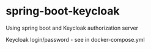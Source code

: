 # spring-boot-keycloak
Using spring boot and Keycloak authorization server

Keycloak login/password - see in docker-compose.yml

